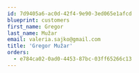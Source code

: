 ```yaml
---
id: 7d9405a6-ac0d-42f4-9e90-3ed065e1afcd
blueprint: customers
first_name: Gregor
last_name: Mužar
email: valeria.sajko@gmail.com
title: 'Gregor Mužar'
orders:
  - e784ca02-0ad0-4453-87bc-03ff65266c13
---
```

